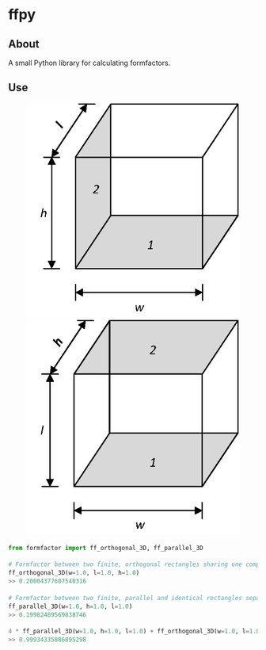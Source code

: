 # ffpy

## About
A small Python library for calculating formfactors.

## Use
<p align="center"><img src="https://github.com/matt77hias/ffpy/blob/master/res/FFo.png" width="430"><img src="https://github.com/matt77hias/ffpy/blob/master/res/FFp.png" width="430"></p>

~~~~python
from formfactor import ff_orthogonal_3D, ff_parallel_3D

# Formfactor between two finite, orthogonal rectangles sharing one complete edge with length l
ff_orthogonal_3D(w=1.0, l=1.0, h=1.0)
>> 0.20004377607540316

# Formfactor between two finite, parallel and identical rectangles separated by a distance l
ff_parallel_3D(w=1.0, h=1.0, l=1.0)
>> 0.19982489569838746

4 * ff_parallel_3D(w=1.0, h=1.0, l=1.0) + ff_orthogonal_3D(w=1.0, l=1.0, h=1.0)
>> 0.99934335886895298
~~~~
